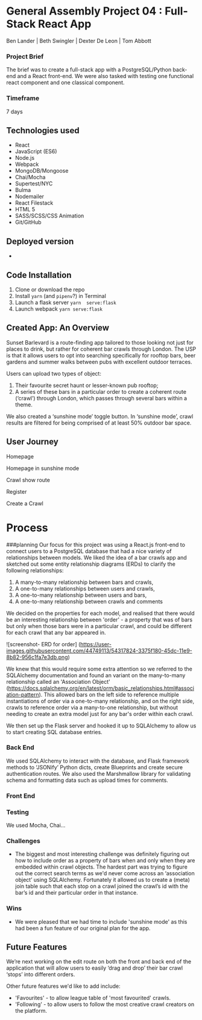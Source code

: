 # General Assembly Project 04 : Full-Stack React App

Ben Lander | Beth Swingler | Dexter De Leon | Tom Abbott

### Project Brief
The brief was to create a full-stack app with a PostgreSQL/Python back-end and a React front-end. We were also tasked with testing one functional react component and one classical component.

### Timeframe
7 days

## Technologies used

* React
* JavaScript (ES6)
* Node.js
* Webpack
* MongoDB/Mongoose
* Chai/Mocha
* Supertest/NYC
* Bulma
* Nodemailer
* React Filestack
* HTML 5
* SASS/SCSS/CSS Animation
* Git/GitHub

## Deployed version
-

## Code Installation

1. Clone or download the repo
2. Install ```yarn``` (and ```pipenv```?) in Terminal
3. Launch a flask server ```yarn  serve:flask```
4. Launch webpack ```yarn serve:flask```


## Created App: An Overview
Sunset Barlevard is a route-finding app tailored to those looking not just for places to drink, but rather for coherent bar crawls through London. The USP is that it allows users to opt into searching specifically for rooftop bars, beer gardens and summer walks between pubs with excellent outdoor terraces.

Users can upload two types of object:
1. Their favourite secret haunt or lesser-known pub rooftop;
2. A series of these bars in a particular order to create a coherent route (‘crawl’) through London, which passes through several bars within a theme.

We also created a ‘sunshine mode’ toggle button. In ‘sunshine mode’, crawl results are filtered for being comprised of at least 50% outdoor bar space.



## User Journey
Homepage

Homepage in sunshine mode

Crawl show route

Register

Create a Crawl  




# Process

###planning
Our focus for this project was using a React.js front-end to connect users to a PostgreSQL database that had a nice variety of relationships between models. We liked the idea of a bar crawls app and sketched out some entity relationship diagrams (ERDs) to clarify the following relationships:

1. A many-to-many relationship between bars and crawls,
2. A one-to-many relationships between users and crawls,
3. A one-to-many relationship between users and bars,
4. A one-to-many relationship between crawls and comments

We decided on the properties for each model, and realised that there would be an interesting relationship between 'order' - a property that was of bars but only when those bars were in a particular crawl, and could be different for each crawl that any bar appeared in.

![screenshot- ERD for order] (https://user-images.githubusercontent.com/44749113/54317824-3375f180-45dc-11e9-8b82-956c1fa7e3db.png)


We knew that this would require some extra attention so we referred to the SQLAlchemy documentation and found an variant on the many-to-many relationship called an 'Association Object' (https://docs.sqlalchemy.org/en/latest/orm/basic_relationships.html#association-pattern). This allowed bars on the left side to reference multiple instantiations of order via a one-to-many relationship, and on the right side, crawls to reference order via a many-to-one relationship, but without needing to create an extra model just for any bar's order within each crawl.

We then set up the Flask server and hooked it up to SQLAlchemy to allow us to start creating SQL database entries.

### Back End

We used SQLAlchemy to interact with the database, and Flask framework methods to ‘JSONify’ Python dicts, create Blueprints and create secure authentication routes.  We also used the Marshmallow library for validating schema and formatting data such as upload times for comments.




### Front End




### Testing
We used Mocha, Chai...

### Challenges

- The biggest and most interesting challenge was definitely figuring out how to include order as a property of bars when and only when they are embedded within crawl objects. The hardest part was trying to figure out the correct search terms as we'd never come across an ‘association object’ using SQLAlchemy. Fortunately it allowed us to create a (meta) join table such that each stop on a crawl joined the crawl’s id with the bar’s id and their particular order in that instance.

### Wins

- We were pleased that we had time to include 'sunshine mode' as this had been a fun feature of our original plan for the app.

## Future Features

We’re next working on the edit route on both the front and back end of the application that will allow users to easily ‘drag and drop’ their bar crawl ‘stops’ into different orders.

Other future features we'd like to add include:
- 'Favourites' - to allow  league table of 'most favourited' crawls.
- 'Following' - to allow users to follow the most creative crawl creators on the platform.
